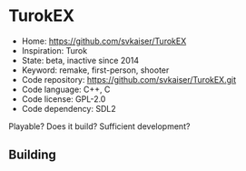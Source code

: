 # TurokEX

- Home: https://github.com/svkaiser/TurokEX
- Inspiration: Turok
- State: beta, inactive since 2014
- Keyword: remake, first-person, shooter
- Code repository: https://github.com/svkaiser/TurokEX.git
- Code language: C++, C
- Code license: GPL-2.0
- Code dependency: SDL2

Playable? Does it build? Sufficient development?

## Building
